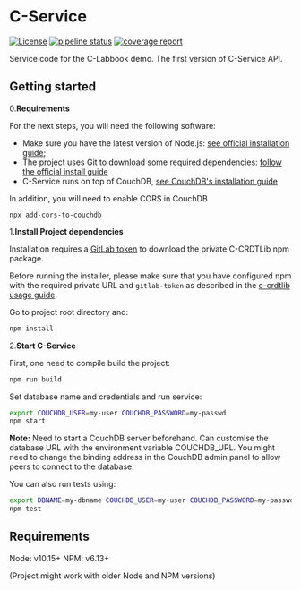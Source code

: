 # C-Service

[![License](https://img.shields.io/badge/license-MIT-green)](https://opensource.org/licenses/MIT)
[![pipeline status](https://gitlab.inria.fr/concordant/software/c-service/badges/master/pipeline.svg)](https://gitlab.inria.fr/concordant/software/c-service/-/commits/master)
[![coverage report](https://gitlab.inria.fr/concordant/software/c-service/badges/master/coverage.svg)](https://gitlab.inria.fr/concordant/software/c-service/-/commits/master)

Service code for the C-Labbook demo.
The first version of C-Service API.

## Getting started

0.**Requirements**

For the next steps, you will need the following software:

- Make sure you have the latest version of Node.js: [see official installation guide](https://nodejs.org/en/download/);
- The project uses Git to download some required dependencies: [follow the official install guide](https://git-scm.com/book/en/v2/Getting-Started-Installing-Git)
- C-Service runs on top of CouchDB, [see CouchDB's installation guide](https://docs.couchdb.org/en/stable/install/index.html)

In addition, you will need to enable CORS in CouchDB

```shell
npx add-cors-to-couchdb
```

1.**Install Project dependencies**

Installation requires a [GitLab token](https://docs.gitlab.com/ee/user/project/deploy_tokens/) to download the private C-CRDTLib npm package.

Before running the installer, please make sure that you have configured npm with the required private URL and `gitlab-token` as described in the [c-crdtlib usage guide](https://gitlab.inria.fr/concordant/software/c-crdtlib#usage).

Go to project root directory and:

```bash
npm install
```

2.**Start C-Service**

First, one need to compile build the project:

```bash
npm run build
```

Set database name and credentials and run service:

```bash
export COUCHDB_USER=my-user COUCHDB_PASSWORD=my-passwd
npm start
```

**Note:** Need to start a CouchDB server beforehand. Can customise the database URL with the environment variable COUCHDB_URL.
You might need to change the binding address in the CouchDB admin panel to allow peers to connect to the database.

You can also run tests using:

```bash
export DBNAME=my-dbname COUCHDB_USER=my-user COUCHDB_PASSWORD=my-passwd
npm test
```

## Requirements

Node: v10.15+
NPM: v6.13+

(Project might work with older Node and NPM versions)
